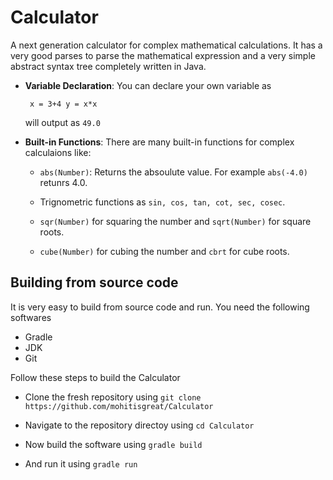 # Calculator
A next generation calculator for complex mathematical calculations. It has a very good parses to parse the mathematical expression and a very simple abstract syntax tree completely written in Java.

* **Variable Declaration**: You can declare your own variable as
<code><pre>
x = 3+4
y = x*x
</pre></code>
will output as `49.0`

* **Built-in Functions**: There are many built-in functions for complex calculaions like:

    * `abs(Number)`: Returns the absoulute value. For example `abs(-4.0)` retunrs 4.0.

    * Trignometric functions as `sin, cos, tan, cot, sec, cosec`.

    * `sqr(Number)` for squaring the number and `sqrt(Number)` for square roots.

    * `cube(Number)` for cubing the number and `cbrt` for cube roots.

## Building from source code
It is very easy to build from source code and run. You need the following softwares

* Gradle
* JDK
* Git

Follow these steps to build the Calculator

* Clone the fresh repository using `git clone https://github.com/mohitisgreat/Calculator`

* Navigate to the repository directoy using `cd Calculator`
* Now build the software using `gradle build`
* And run it using `gradle run`
